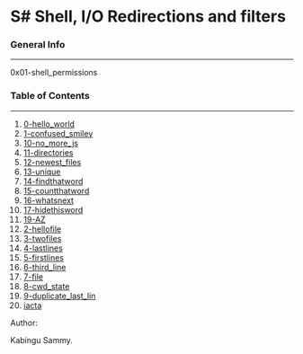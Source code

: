 # S# Shell, I/O Redirections and filters

### General Info
***
0x01-shell_permissions


### Table of Contents
***
1. [0-hello_world](./#)
2. [1-confused_smiley](./#)
3. [10-no_more_js](./#)
3. [11-directories](./#)
4. [12-newest_files](./#)
5. [13-unique](./#)
6. [14-findthatword](./#)
7. [15-countthatword](./#)
8. [16-whatsnext](./#)
9. [17-hidethisword](./#)
10. [19-AZ](./#)
11. [2-hellofile](./#)
12. [3-twofiles](./#)
13. [4-lastlines](./#)
14. [5-firstlines](./#)
15. [6-third_line](./#)
16. [7-file](./#)
17. [8-cwd_state](./#)
18. [9-duplicate_last_lin](./#)
18. [iacta](./#)


Author:

Kabingu Sammy.
